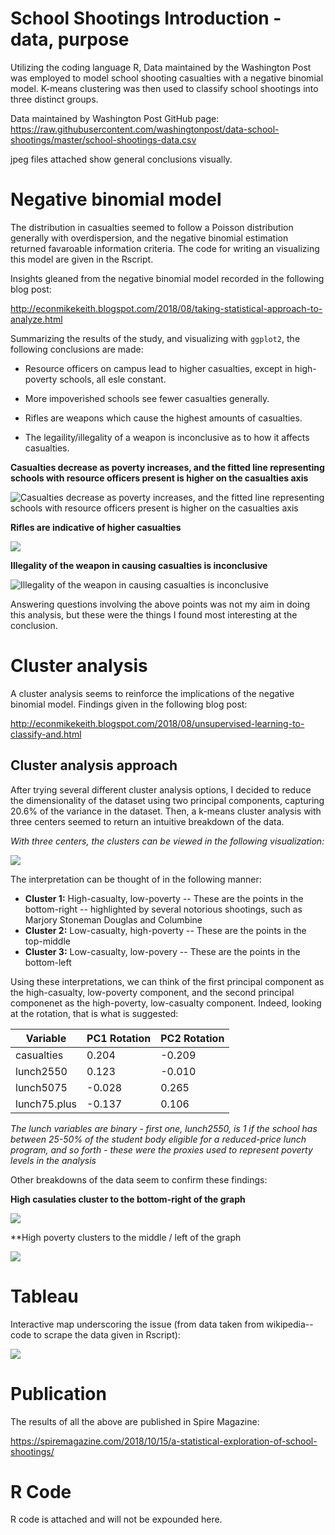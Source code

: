 # School Shootings Introduction - data, purpose
Utilizing the coding language R, Data maintained by the Washington Post was employed to model school shooting casualties with a negative binomial model. K-means clustering was then used to classify school shootings into three distinct groups.

Data maintained by Washington Post GitHub page: https://raw.githubusercontent.com/washingtonpost/data-school-shootings/master/school-shootings-data.csv

jpeg files attached show general conclusions visually.

# Negative binomial model
The distribution in casualties seemed to follow a Poisson distribution generally with overdispersion, and the negative binomial estimation returned favaroable information criteria. The code for writing an visualizing this model are given in the Rscript.

Insights gleaned from the negative binomial model recorded in the following blog post:

http://econmikekeith.blogspot.com/2018/08/taking-statistical-approach-to-analyze.html

Summarizing the results of the study, and visualizing with `ggplot2`, the following conclusions are made:
- Resource officers on campus lead to higher casualties, except in high-poverty schools, all esle constant.


- More impoverished schools see fewer casualties generally.
- Rifles are weapons which cause the highest amounts of casualties.
- The legaility/illegality of a weapon is inconclusive as to how it affects casualties.

**Casualties decrease as poverty increases, and the fitted line representing schools with resource officers present is higher on the casualties axis**

![Casualties decrease as poverty increases, and the fitted line representing schools with resource officers present is higher on the casualties axis](https://github.com/mikekeith52/School-Shootings-Usupervised-Learning/blob/master/RO_model_fitted_line.jpeg)

**Rifles are indicative of higher casualties**

![](https://github.com/mikekeith52/School-Shootings-Usupervised-Learning/blob/master/rifle_model_fitted_line.jpeg)

**Illegality of the weapon in causing casualties is inconclusive**

![Illegality of the weapon in causing casualties is inconclusive](https://github.com/mikekeith52/School-Shootings-Usupervised-Learning/blob/master/illegal_weapon_fitted_line.jpeg)

Answering questions involving the above points was not my aim in doing this analysis, but these were the things I found most interesting at the conclusion.

# Cluster analysis
A cluster analysis seems to reinforce the implications of the negative binomial model.
Findings given in the following blog post:

http://econmikekeith.blogspot.com/2018/08/unsupervised-learning-to-classify-and.html

## Cluster analysis approach
After trying several different cluster analysis options, I decided to reduce the dimensionality of the dataset using two principal components, capturing 20.6% of the variance in the dataset. Then, a k-means cluster analysis with three centers seemed to return an intuitive breakdown of the data.

*With three centers, the clusters can be viewed in the following visualization:*

![](https://github.com/mikekeith52/School-Shootings-Usupervised-Learning/blob/master/cluster_outcomes.jpeg)

The interpretation can be thought of in the following manner:

- **Cluster 1:** High-casualty, low-poverty
-- These are the points in the bottom-right
-- highlighted by several notorious shootings, such as Marjory Stoneman Douglas and Columbine
- **Cluster 2:** Low-casualty, high-poverty
-- These are the points in the top-middle
- **Cluster 3:** Low-casualty, low-povery
-- These are the points in the bottom-left

Using these interpretations, we can think of the first principal component as the high-casualty, low-poverty component, and the second principal componenet as the high-poverty, low-casualty component. Indeed, looking at the rotation, that is what is suggested:

|Variable|PC1 Rotation|PC2 Rotation|
|------|------|-----|
|casualties|0.204|-0.209|
|lunch2550|0.123|-0.010|
|lunch5075|-0.028|0.265|
|lunch75.plus|-0.137|0.106|

*The lunch variables are binary - first one, lunch2550, is 1 if the school has between 25-50% of the student body eligible for a reduced-price lunch program, and so forth - these were the proxies used to represent poverty levels in the analysis*

Other breakdowns of the data seem to confirm these findings:

**High casulaties cluster to the bottom-right of the graph**

![](https://github.com/mikekeith52/School-Shootings-Usupervised-Learning/blob/master/cluster_casualties.jpeg)

**High poverty clusters to the middle / left of the graph

![](https://github.com/mikekeith52/School-Shootings-Usupervised-Learning/blob/master/cluster_poverty.jpeg)

# Tableau

Interactive map underscoring the issue (from data taken from wikipedia--code to scrape the data given in Rscript):

![](https://public.tableau.com/profile/michael.keith6845#!/vizhome/SchoolShootingsMap/Map)

# Publication

The results of all the above are published in Spire Magazine:

https://spiremagazine.com/2018/10/15/a-statistical-exploration-of-school-shootings/

# R Code
R code is attached and will not be expounded here.
